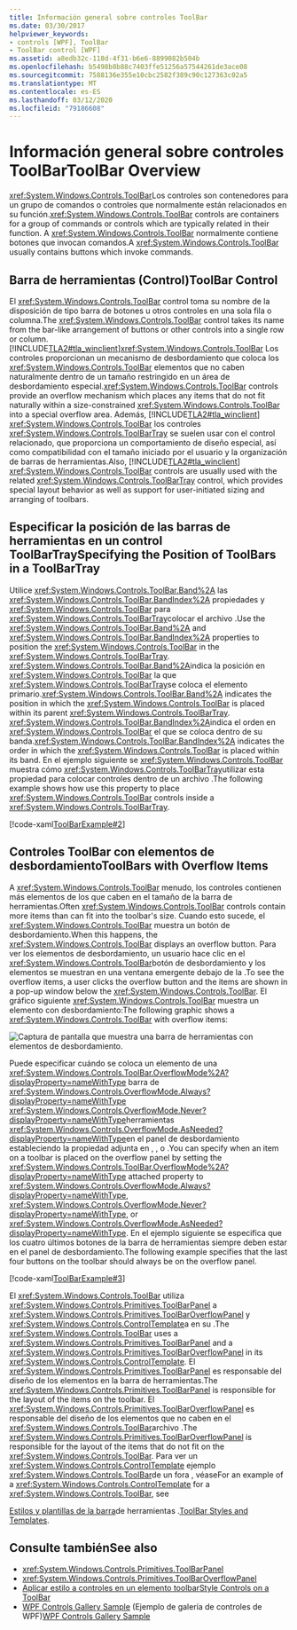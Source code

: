 ```yaml
---
title: Información general sobre controles ToolBar
ms.date: 03/30/2017
helpviewer_keywords:
- controls [WPF], ToolBar
- ToolBar control [WPF]
ms.assetid: a8edb32c-118d-4f31-b6e6-8899082b504b
ms.openlocfilehash: b5498b8b88c7403ffe51256a57544261de3ace08
ms.sourcegitcommit: 7588136e355e10cbc2582f389c90c127363c02a5
ms.translationtype: MT
ms.contentlocale: es-ES
ms.lasthandoff: 03/12/2020
ms.locfileid: "79186608"
---
```

# <a name="toolbar-overview"></a><span data-ttu-id="450c7-102">Información general sobre controles ToolBar</span><span class="sxs-lookup"><span data-stu-id="450c7-102">ToolBar Overview</span></span>
<span data-ttu-id="450c7-103"><xref:System.Windows.Controls.ToolBar>Los controles son contenedores para un grupo de comandos o controles que normalmente están relacionados en su función.</span><span class="sxs-lookup"><span data-stu-id="450c7-103"><xref:System.Windows.Controls.ToolBar> controls are containers for a group of commands or controls which are typically related in their function.</span></span> <span data-ttu-id="450c7-104">A <xref:System.Windows.Controls.ToolBar> normalmente contiene botones que invocan comandos.</span><span class="sxs-lookup"><span data-stu-id="450c7-104">A <xref:System.Windows.Controls.ToolBar> usually contains buttons which invoke commands.</span></span>  

<a name="ToolBarControl"></a>
## <a name="toolbar-control"></a><span data-ttu-id="450c7-105">Barra de herramientas (Control)</span><span class="sxs-lookup"><span data-stu-id="450c7-105">ToolBar Control</span></span>  
 <span data-ttu-id="450c7-106">El <xref:System.Windows.Controls.ToolBar> control toma su nombre de la disposición de tipo barra de botones u otros controles en una sola fila o columna.</span><span class="sxs-lookup"><span data-stu-id="450c7-106">The <xref:System.Windows.Controls.ToolBar> control takes its name from the bar-like arrangement of buttons or other controls into a single row or column.</span></span> [!INCLUDE[TLA2#tla_winclient](../../../../includes/tla2sharptla-winclient-md.md)]<span data-ttu-id="450c7-107"><xref:System.Windows.Controls.ToolBar> Los controles proporcionan un mecanismo de desbordamiento que coloca los <xref:System.Windows.Controls.ToolBar> elementos que no caben naturalmente dentro de un tamaño restringido en un área de desbordamiento especial.</span><span class="sxs-lookup"><span data-stu-id="450c7-107"><xref:System.Windows.Controls.ToolBar> controls provide an overflow mechanism which places any items that do not fit naturally within a size-constrained <xref:System.Windows.Controls.ToolBar> into a special overflow area.</span></span> <span data-ttu-id="450c7-108">Además, [!INCLUDE[TLA2#tla_winclient](../../../../includes/tla2sharptla-winclient-md.md)] <xref:System.Windows.Controls.ToolBar> los controles <xref:System.Windows.Controls.ToolBarTray> se suelen usar con el control relacionado, que proporciona un comportamiento de diseño especial, así como compatibilidad con el tamaño iniciado por el usuario y la organización de barras de herramientas.</span><span class="sxs-lookup"><span data-stu-id="450c7-108">Also, [!INCLUDE[TLA2#tla_winclient](../../../../includes/tla2sharptla-winclient-md.md)] <xref:System.Windows.Controls.ToolBar> controls are usually used with the related <xref:System.Windows.Controls.ToolBarTray> control, which provides special layout behavior as well as support for user-initiated sizing and arranging of toolbars.</span></span>  
  
<a name="Creating_ToolBars"></a>
## <a name="specifying-the-position-of-toolbars-in-a-toolbartray"></a><span data-ttu-id="450c7-109">Especificar la posición de las barras de herramientas en un control ToolBarTray</span><span class="sxs-lookup"><span data-stu-id="450c7-109">Specifying the Position of ToolBars in a ToolBarTray</span></span>  
 <span data-ttu-id="450c7-110">Utilice <xref:System.Windows.Controls.ToolBar.Band%2A> las <xref:System.Windows.Controls.ToolBar.BandIndex%2A> propiedades y <xref:System.Windows.Controls.ToolBar> para <xref:System.Windows.Controls.ToolBarTray>colocar el archivo .</span><span class="sxs-lookup"><span data-stu-id="450c7-110">Use the <xref:System.Windows.Controls.ToolBar.Band%2A> and <xref:System.Windows.Controls.ToolBar.BandIndex%2A> properties to position the <xref:System.Windows.Controls.ToolBar> in the <xref:System.Windows.Controls.ToolBarTray>.</span></span> <span data-ttu-id="450c7-111"><xref:System.Windows.Controls.ToolBar.Band%2A>indica la posición en <xref:System.Windows.Controls.ToolBar> la que <xref:System.Windows.Controls.ToolBarTray>se coloca el elemento primario.</span><span class="sxs-lookup"><span data-stu-id="450c7-111"><xref:System.Windows.Controls.ToolBar.Band%2A> indicates the position in which the <xref:System.Windows.Controls.ToolBar> is placed within its parent <xref:System.Windows.Controls.ToolBarTray>.</span></span> <span data-ttu-id="450c7-112"><xref:System.Windows.Controls.ToolBar.BandIndex%2A>indica el orden en <xref:System.Windows.Controls.ToolBar> el que se coloca dentro de su banda.</span><span class="sxs-lookup"><span data-stu-id="450c7-112"><xref:System.Windows.Controls.ToolBar.BandIndex%2A> indicates the order in which the <xref:System.Windows.Controls.ToolBar> is placed within its band.</span></span> <span data-ttu-id="450c7-113">En el ejemplo siguiente se <xref:System.Windows.Controls.ToolBar> muestra cómo <xref:System.Windows.Controls.ToolBarTray>utilizar esta propiedad para colocar controles dentro de un archivo .</span><span class="sxs-lookup"><span data-stu-id="450c7-113">The following example shows how use this property to place <xref:System.Windows.Controls.ToolBar> controls inside a <xref:System.Windows.Controls.ToolBarTray>.</span></span>  
  
 [!code-xaml[ToolBarExample#2](~/samples/snippets/csharp/VS_Snippets_Wpf/ToolBarExample/CS/Pane1.xaml#2)]  
  
<a name="ToolBars_with_Overflow_Items"></a>
## <a name="toolbars-with-overflow-items"></a><span data-ttu-id="450c7-114">Controles ToolBar con elementos de desbordamiento</span><span class="sxs-lookup"><span data-stu-id="450c7-114">ToolBars with Overflow Items</span></span>  
 <span data-ttu-id="450c7-115">A <xref:System.Windows.Controls.ToolBar> menudo, los controles contienen más elementos de los que caben en el tamaño de la barra de herramientas.</span><span class="sxs-lookup"><span data-stu-id="450c7-115">Often <xref:System.Windows.Controls.ToolBar> controls contain more items than can fit into the toolbar's size.</span></span> <span data-ttu-id="450c7-116">Cuando esto sucede, el <xref:System.Windows.Controls.ToolBar> muestra un botón de desbordamiento.</span><span class="sxs-lookup"><span data-stu-id="450c7-116">When this happens, the <xref:System.Windows.Controls.ToolBar> displays an overflow button.</span></span> <span data-ttu-id="450c7-117">Para ver los elementos de desbordamiento, un usuario hace clic en el <xref:System.Windows.Controls.ToolBar>botón de desbordamiento y los elementos se muestran en una ventana emergente debajo de la .</span><span class="sxs-lookup"><span data-stu-id="450c7-117">To see the overflow items, a user clicks the overflow button and the items are shown in a pop-up window below the <xref:System.Windows.Controls.ToolBar>.</span></span> <span data-ttu-id="450c7-118">El gráfico siguiente <xref:System.Windows.Controls.ToolBar> muestra un elemento con desbordamiento:</span><span class="sxs-lookup"><span data-stu-id="450c7-118">The following graphic shows a <xref:System.Windows.Controls.ToolBar> with overflow items:</span></span>  
  
 ![Captura de pantalla que muestra una barra de herramientas con elementos de desbordamiento.](./media/toolbar-overview/toolbar-overflow-items.png)  
  
 <span data-ttu-id="450c7-120">Puede especificar cuándo se coloca un elemento de una <xref:System.Windows.Controls.ToolBar.OverflowMode%2A?displayProperty=nameWithType> barra de <xref:System.Windows.Controls.OverflowMode.Always?displayProperty=nameWithType> <xref:System.Windows.Controls.OverflowMode.Never?displayProperty=nameWithType>herramientas <xref:System.Windows.Controls.OverflowMode.AsNeeded?displayProperty=nameWithType>en el panel de desbordamiento estableciendo la propiedad adjunta en , , o .</span><span class="sxs-lookup"><span data-stu-id="450c7-120">You can specify when an item on a toolbar is placed on the overflow panel by setting the <xref:System.Windows.Controls.ToolBar.OverflowMode%2A?displayProperty=nameWithType> attached property to <xref:System.Windows.Controls.OverflowMode.Always?displayProperty=nameWithType>, <xref:System.Windows.Controls.OverflowMode.Never?displayProperty=nameWithType>, or <xref:System.Windows.Controls.OverflowMode.AsNeeded?displayProperty=nameWithType>.</span></span> <span data-ttu-id="450c7-121">En el ejemplo siguiente se especifica que los cuatro últimos botones de la barra de herramientas siempre deben estar en el panel de desbordamiento.</span><span class="sxs-lookup"><span data-stu-id="450c7-121">The following example specifies that the last four buttons on the toolbar should always be on the overflow panel.</span></span>  
  
 [!code-xaml[ToolBarExample#3](~/samples/snippets/csharp/VS_Snippets_Wpf/ToolBarExample/CS/Pane1.xaml#3)]  
  
 <span data-ttu-id="450c7-122">El <xref:System.Windows.Controls.ToolBar> utiliza <xref:System.Windows.Controls.Primitives.ToolBarPanel> a <xref:System.Windows.Controls.Primitives.ToolBarOverflowPanel> y <xref:System.Windows.Controls.ControlTemplate>a en su .</span><span class="sxs-lookup"><span data-stu-id="450c7-122">The <xref:System.Windows.Controls.ToolBar> uses a <xref:System.Windows.Controls.Primitives.ToolBarPanel> and a <xref:System.Windows.Controls.Primitives.ToolBarOverflowPanel> in its <xref:System.Windows.Controls.ControlTemplate>.</span></span>  <span data-ttu-id="450c7-123">El <xref:System.Windows.Controls.Primitives.ToolBarPanel> es responsable del diseño de los elementos en la barra de herramientas.</span><span class="sxs-lookup"><span data-stu-id="450c7-123">The <xref:System.Windows.Controls.Primitives.ToolBarPanel> is responsible for the layout of the items on the toolbar.</span></span>  <span data-ttu-id="450c7-124">El <xref:System.Windows.Controls.Primitives.ToolBarOverflowPanel> es responsable del diseño de los elementos que no caben en el <xref:System.Windows.Controls.ToolBar>archivo .</span><span class="sxs-lookup"><span data-stu-id="450c7-124">The <xref:System.Windows.Controls.Primitives.ToolBarOverflowPanel> is responsible for the layout of the items that do not fit on the <xref:System.Windows.Controls.ToolBar>.</span></span> <span data-ttu-id="450c7-125">Para ver un <xref:System.Windows.Controls.ControlTemplate> ejemplo <xref:System.Windows.Controls.ToolBar>de un fora , véase</span><span class="sxs-lookup"><span data-stu-id="450c7-125">For an example of a <xref:System.Windows.Controls.ControlTemplate> for a <xref:System.Windows.Controls.ToolBar>, see</span></span>  
  
 <span data-ttu-id="450c7-126">[Estilos y plantillas de la barra](toolbar-styles-and-templates.md)de herramientas .</span><span class="sxs-lookup"><span data-stu-id="450c7-126">[ToolBar Styles and Templates](toolbar-styles-and-templates.md).</span></span>  
  
## <a name="see-also"></a><span data-ttu-id="450c7-127">Consulte también</span><span class="sxs-lookup"><span data-stu-id="450c7-127">See also</span></span>

- <xref:System.Windows.Controls.Primitives.ToolBarPanel>
- <xref:System.Windows.Controls.Primitives.ToolBarOverflowPanel>
- [<span data-ttu-id="450c7-128">Aplicar estilo a controles en un elemento toolbar</span><span class="sxs-lookup"><span data-stu-id="450c7-128">Style Controls on a ToolBar</span></span>](how-to-style-controls-on-a-toolbar.md)
- <span data-ttu-id="450c7-129">[WPF Controls Gallery Sample](https://github.com/Microsoft/WPF-Samples/tree/master/Getting%20Started/ControlsAndLayout) (Ejemplo de galería de controles de WPF)</span><span class="sxs-lookup"><span data-stu-id="450c7-129">[WPF Controls Gallery Sample](https://github.com/Microsoft/WPF-Samples/tree/master/Getting%20Started/ControlsAndLayout)</span></span>
